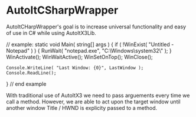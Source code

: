 # AutoItCSharpWrapper

AutoItCHarpWrapper's goal is to increase universal functionality and easy of use in C# while using AutoItX3Lib. 

// example:
static void Main( string[] args )
{
    if ( !WinExist( "Untitled - Notepad" ) )
    {
        RunWait( "notepad.exe", "C:\\Windows\\system32\\" );
    }
    WinActivate();
    WinWaitActive();
    WinSetOnTop();
    WinClose();

	Console.WriteLine( "Last Window: {0}", LastWindow );
	Console.ReadLine();
}
// end example

With traditional use of AutoItX3 we need to pass arguements every time we call a method.
However, we are able to act upon the target window until another window Title / HWND is explicity passed to a method.
